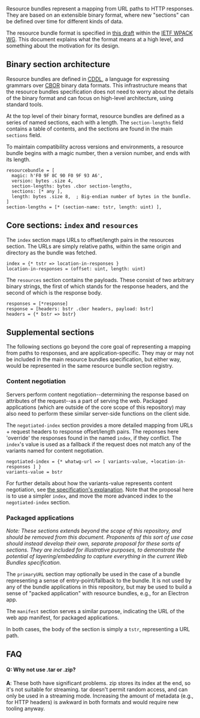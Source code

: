 Resource bundles represent a mapping from URL paths to HTTP responses. They are based on an extensible binary format, where new "sections" can be defined over time for different kinds of data.

The resource bundle format is specified in [this draft](https://wicg.github.io/webpackage/draft-yasskin-wpack-bundled-exchanges.html) within the [IETF WPACK WG](https://datatracker.ietf.org/wg/wpack/about/). This document explains what the format means at a high level, and something about the motivation for its design.

## Binary section architecture

Resource bundles are defined in [CDDL](https://www.rfc-editor.org/rfc/rfc8610.html), a language for expressing grammars over [CBOR](https://tools.ietf.org/html/rfc7049) binary data formats. This infrastructure means that the resource bundles specification does not need to worry about the details of the binary format and can focus on high-level architecture, using standard tools.

At the top level of their binary format, resource bundles are defined as a series of named sections, each with a length. The `section-lengths` field contains a table of contents, and the sections are found in the main `sections` field.

To maintain compatibility across versions and environments, a resource bundle begins with a magic number, then a version number, and ends with its length.

```
resourcebundle = [
  magic: h'F0 9F 8C 90 F0 9F 93 A6',
  version: bytes .size 4,
  section-lengths: bytes .cbor section-lengths,
  sections: [* any ],
  length: bytes .size 8,  ; Big-endian number of bytes in the bundle.
]
section-lengths = [* (section-name: tstr, length: uint) ],
```

## Core sections: `index` and `resources`

The `index` section maps URLs to offset/length pairs in the resources section. The URLs are simply relative paths, within the same origin and directory as the bundle was fetched.

```
index = {* tstr => location-in-responses }
location-in-responses = (offset: uint, length: uint)
```

The `resources` section contains the payloads. These consist of two arbitrary binary strings, the first of which stands for the response headers, and the second of which is the response body.

```
responses = [*response]
response = [headers: bstr .cbor headers, payload: bstr]
headers = {* bstr => bstr}
```

## Supplemental sections

The following sections go beyond the core goal of representing a mapping from paths to responses, and are application-specific. They may or may not be included in the main resource bundles specification, but either way, would be represented in the same resource bundle section registry.

### Content negotiation

Servers perform content negotiation--determining the response based on attributes of the request--as a part of serving the web. Packaged applications (which are outside of the core scope of this repository) may also need to perform these similar server-side functions on the client side.

The `negotiated-index` section provides a more detailed mapping from URLs + request headers to response offset/length pairs. The reponses here 'override' the responses found in the named `index`, if they conflict. The `index`'s value is used as a fallback if the request does not match any of the variants named for content negotiation.

```
negotiated-index = {* whatwg-url => [ variants-value, +location-in-responses ] }
variants-value = bstr
```

For further details about how the variants-value represents content negotiation, see [the specification's explanation](https://wicg.github.io/webpackage/draft-yasskin-wpack-bundled-exchanges.html#section-4.2.1). Note that the proposal here is to use a simpler `index`, and move the more advanced index to the `negotiated-index` section.

### Packaged applications

*Note: These sections extends beyond the scope of this repository, and should be removed from this document. Proponents of this sort of use case should instead develop their own, separate proposal for these sorts of sections. They are included for illustrative purposes, to demonstrate the potential of layering/embedding to capture everything in the current Web Bundles specification.*

The `primaryURL` section may optionally be used in the case of a bundle representing a sense of entry-point/fallback to the bundle. It is not used by any of the bundle applications in this repository, but may be used to build a sense of "packed application" with resource bundles, e.g., for an Electron app.

The `manifest` section serves a similar purpose, indicating the URL of the web app manifest, for packaged applications.

In both cases, the body of the section is simply a `tstr`, representing a URL path.

## FAQ

#### Q: Why not use .tar or .zip?

**A**: These both have significant problems. zip stores its index at the end, so it's not suitable for streaming. tar doesn't permit random access, and can only be used in a streaming mode. Increasing the amount of metadata (e.g., for HTTP headers) is awkward in both formats and would require new tooling anyway.
